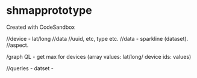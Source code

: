 # shmapprototype

Created with CodeSandbox

//device - lat/long
//data
//uuid, etc, type etc.
//data - sparkline (dataset).
//aspect.

/graph QL - get max for devices (array values: lat/long/ device ids: values)

//queries - datset -
